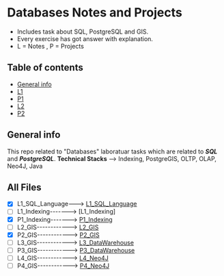 # Databases Notes and Projects
- Includes task about SQL, PostgreSQL and GIS.
- Every exercise has got answer with explanation.
- L = Notes , P = Projects

## Table of contents
* [General info](#general-info)
* [L1](https://github.com/xkyleann/Databases_Projects/blob/main/L1_SQL_Language.md)
* [P1](https://github.com/xkyleann/Databases_Projects/blob/main/P1_Indexing.md)
* [L2]()
* [P2](https://github.com/xkyleann/Databases_Projects/blob/main/P2_GIS.md)

## General info
This repo related to "Databases" laboratuar tasks which are related to **_SQL_** and **_PostgreSQL_**.
**Technical Stacks** --> Indexing, PostgreGIS, OLTP, OLAP, Neo4J, Java

## All Files 
- [x] L1_SQL_Language---> [L1_SQL_Language](https://github.com/xkyleann/Databases_Projects/blob/main/L1_SQL_Language.md)
- [ ] L1_Indexing-------> [L1_Indexing]
- [x] P1_Indexing-------> [P1_Indexing](https://github.com/xkyleann/Databases_Projects/blob/main/P1_Indexing.md) 
- [ ] L2_GIS------------> [L2_GIS](https://github.com/Kyleann/Operating-Systems/files/10022441/02.Basic.commands.pdf) 
- [x] P2_GIS------------> [P2_GIS](https://github.com/xkyleann/Databases_Projects/blob/main/P2_GIS.md)
- [ ] L3_GIS------------> [L3_DataWarehouse]() 
- [ ] P3_GIS------------> [P3_DataWarehouse]()
- [ ] L4_GIS------------> [L4_Neo4J]() 
- [ ] P4_GIS------------> [P4_Neo4J]()
